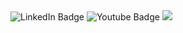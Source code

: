   <div id="badges">
    <img src="https://img.shields.io/badge/LinkedIn-Maelan%20Sarrazin-blue" alt="LinkedIn Badge"/>
    <img src="https://img.shields.io/badge/YouTube-red?style=for-the-badge&logo=youtube&logoColor=white" alt="Youtube Badge"/>
    <img src="https://img.shields.io/twitter/url?color=Green&label=M0on_secu&logo=Twitter&logoColor=green&style=flat-square&url=https%3A%2F%2Ftwitter.com%2FM0on_secu"/>
    <img src="https://komarev.com/ghpvc/?username=maelansecu&style=flat-square&color=blue" alt=""/>
  </div>

